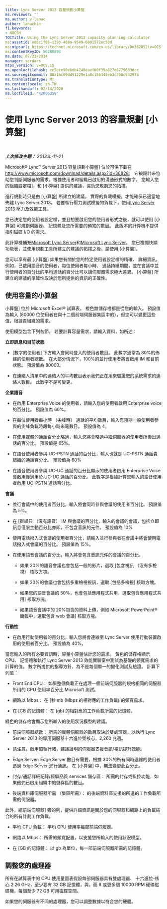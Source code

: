```yaml
---
title: Lync Server 2013 容量規劃小算盤
ms.reviewer: ''
ms.author: v-lanac
author: lanachin
f1.keywords:
- NOCSH
TOCTitle: Using the Lync Server 2013 capacity planning calculator
ms:assetid: e86c1f05-1393-408a-9549-6001572ec50d
ms:mtpsurl: https://technet.microsoft.com/en-us/library/Dn362852(v=OCS.15)
ms:contentKeyID: 56280894
ms.date: 07/23/2014
manager: serdars
mtps_version: v=OCS.15
ms.openlocfilehash: ce5ece90e8db4240eaef00f39a827e6779663dcc
ms.sourcegitcommit: 88a16c09dd91229e1a8c156445eb3c360c942978
ms.translationtype: MT
ms.contentlocale: zh-TW
ms.lasthandoff: 02/14/2020
ms.locfileid: "42006359"
---
```

<div data-xmlns="http://www.w3.org/1999/xhtml">

<div class="topic" data-xmlns="http://www.w3.org/1999/xhtml" data-msxsl="urn:schemas-microsoft-com:xslt" data-cs="http://msdn.microsoft.com/">

<div data-asp="http://msdn2.microsoft.com/asp">

# <a name="using-the-capacity-planning-calculator-for-lync-server-2013"></a>使用 Lync Server 2013 的容量規劃 [小算盤]

</div>

<div id="mainSection">

<div id="mainBody">

<span> </span>

_**上次修改主題：** 2013年-11-21_

Microsoft® Lync™ Server 2013 容量規劃小算盤] 位於可供下載在<http://www.microsoft.com/download/details.aspx?id=36828>。 它被設計來協助您判斷伺服器的需求，根據使用者和組織已啟用的溝通形式的數字。 您輸入您的組織設定檔]，和 [小算盤] 提供的建議，協助您規劃您的拓撲。

進行規劃時只是由 [小算盤] 所建立的建議。 實際的負載模擬，才能確保已適當地佈建 Lync Server 2013。 若要執行壓力測試模擬的負載下，使用[Lync Server 2013 壓力及效能工具](http://go.microsoft.com/fwlink/?linkid=282724)。

您已決定您的使用者設定檔，並且想要啟用您的使用者形式之後，就可以使用 [小算盤] 可規劃伺服器、 記憶體及您所需要的頻寬的數目。 此版本的計算機不提供指引磁碟 I/O 的需求。

此計算機補充[Microsoft Lync Server](http://go.microsoft.com/fwlink/?linkid=282725)和[Microsoft Lync Server](lync-server-2013-planning.md)。 您已檢閱快顯功能表，並使用規劃工具所建立的建議的拓撲之後，請使用 [小算盤]。

您可以享有最 [小算盤] 如果您有關於您的特定使用者設定檔的精確、 詳細資訊。 例如，已啟用語音的使用者，每位使用者每小時、 通話持續期間，並在會議中並行使用者的百分比的平均通話的百分比可以讓伺服器需求極大差異。 [小算盤] 所建立的建議的準確性取決於您所提供的資訊的正確性。

<div>

## <a name="using-the-capacity-calculator"></a>使用容量的小算盤

小算盤] 位於 Microsoft Excel® 試算表。 橙色無儲存格都是從您的輸入。 預設值為輸入 (80000 位使用者在與十二個前端伺服器集區中的），但您可以變更這些值，根據貴組織的需求。

使用模型包含下列各節。 若要計算容量需求，請輸入資料，如所述：

**立即訊息和目前狀態**

  - [數字的使用者] 下方輸入會同時登入的使用者數目。 此數字通常為 80%的佈建的使用者總數。 在大部分情況下，100%的並行使用者將會啟用 IM 和目前狀態。 預設值為 80000。

  - 在連絡人清單中的連絡人的平均數目表示我們正在用來驗證您的系統需求的連絡人數目。 此數字不是可變更。

**企業語音**

  - 在啟用 Enterprise Voice 的使用者，請輸入您的使用者啟用 Enterprise voice 的百分比。 預設值為 60%。

  - 在每位使用者每小時 （尖峰時） 通話的平均數目，輸入您預期一般使用者參與的尖峰負載時段每小時來電數目。 預設值為 4。

  - 在使用媒體的通話百分比略過，輸入您將會略過中繼伺服器的使用者所撥出通話的百分比。 預設值是 65%。

  - 在語音使用者參與 UC-PSTN 通話的百分比，輸入也就是 UC-PSTN 通話貴組織的通話百分比。 預設值為 60%

  - 在語音使用者參與 UC-UC 通話的百分比顯示的使用者啟用 Enterprise Voice 會啟用僅適用於 UC-UC 通話的百分比。 此數字是根據計算您輸入的語音使用者啟用 UC-PSTN 通話百分比。

**會議**

  - 並行會議中的使用者百分比，輸入將會同時參與會議的使用者百分比。 預設值為 5%。

  - 在 [群組只 （沒有語音） IM 與會議的百分比，輸入的會議的會議，包括立即訊息僅限主動百分比亦即，不包含音訊的元件。 預設值為 10%

  - 使用電話撥入式會議的使用者百分比，請輸入並行參與者在會議中將會使用電話撥入式會議的百分比。 預設值為 15%。

  - 在使用語音會議的百分比，輸入將會包含音訊元件的會議的百分比。
    
      - 如果 20%的語音會議也會包括一般的影片，選取 [包含視訊 （沒有多檢視） 核取方塊。
    
      - 如果 20%的會議也會包括多重檢視視訊，選取 [包括多檢視] 核取方塊。
    
      - 如果您的語音會議的 50%，也會包括應用程式共用，選取包含應用程式共用] 核取方塊。
    
      - 如果語音會議中的 20%包含的資料上傳，例如 Microsoft PowerPoint® 簡報中，選取包含 web 會議] 核取方塊。

**行動性**

  - 在啟用行動使用者的百分比，輸入您將會連線至 Lync Server 使用行動裝置啟用的使用者百分比。 預設值為 40%。

當您輸入的所有必要資訊時，容量小算盤估計您的需求。 黃色的儲存格顯示 CPU、 記憶體和執行 Lync Server 2013 效能實驗室中測試為基礎的頻寬需求的計算的值。 數字所提供的指導方針，為不是每個單一的變化測試及驗證。 計算下列值：

  - Front End CPU： 如果整個負載正在處理一個前端伺服器的規格相同的伺服器所用的 CPU 使用率百分比 Microsoft 測試。

  - 網路以 Mbps： 在 [秒 mb (Mbps 的相對應的工作負載) 的頻寬需求。

  - 在 [GB 的記憶體： 在 (gb) 的相對應的工作負載所需的記憶體。

綠色的儲存格會顯示您所輸入的使用狀況模型的建議。

  - 前端伺服器總數： 所需的實體伺服器的數目取決於雙處理器，以執行 Lync Server 2013 的專用伺服器十六進位雙核心，2,260 兆週。

  - 請注意，啟用超執行緒，建議證明的伺服器支援音訊/視訊提升效能。

  - Edge Server: Edge Server 數目有需要，根據 30%的所有同時連線的使用者透過 Edge Server 進行通訊。 在 [小算盤] 中，無法變更此百分比。

  - 封存/通話詳細記錄/經驗品質 services 儲存區： 所需的封存或監控功能，如果他們已啟用組織中的儲存區的數目。

  - 後端資料庫伺服器所需 （集區所需）： 的後端資料庫支援的所選的工作負載所需的伺服器。

此外，總前端伺服器] 旁的列，提供詳細資訊是關於您的伺服器和網路上的負載結合的所有計劃工作負載。

  - 平均 CPU 負載： 平均 CPU 使用率每部前端伺服器。

  - 網路以 Mbps： 所需的頻寬配置，以支援您所輸入的使用狀況模型。

  - 在 [GB 的記憶體： 以 gb 為單位，每一部前端伺服器所需的記憶體。

</div>

<div>

## <a name="adjusting-for-your-processors"></a>調整您的處理器

所有在試算表中的 CPU 使用量圖表假設每部伺服器具有雙處理器、 十六進位-核心 2.26 GHz，至少要有 32 GB 記憶體，與，而 8 或更多個 10000 RPM 硬碟磁碟機，每個至少 72 GB 可用磁碟空間。

如果您的伺服器有不同的處理器，您可以調整數據以符合您的硬體。

</div>

</div>

<span> </span>

</div>

</div>

</div>

